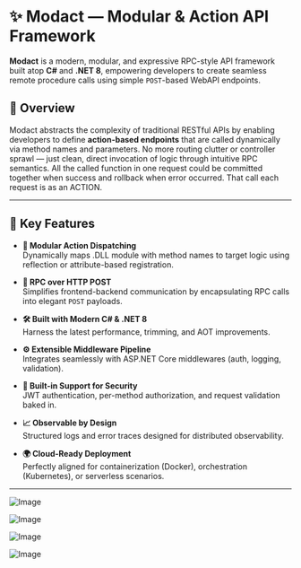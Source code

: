 # ✨ Modact — Modular & Action API Framework

**Modact** is a modern, modular, and expressive RPC-style API framework built atop **C#** and **.NET 8**, empowering developers to create seamless remote procedure calls using simple `POST`-based WebAPI endpoints.

## 🚀 Overview

Modact abstracts the complexity of traditional RESTful APIs by enabling developers to define **action-based endpoints** that are called dynamically via method names and parameters. No more routing clutter or controller sprawl — just clean, direct invocation of logic through intuitive RPC semantics. All the called function in one request could be committed together when success and rollback when error occurred. That call each request is as an ACTION.

---

## 🌟 Key Features

- **🧬 Modular Action Dispatching**  
  Dynamically maps .DLL module with method names to target logic using reflection or attribute-based registration.

- **📡 RPC over HTTP POST**  
  Simplifies frontend-backend communication by encapsulating RPC calls into elegant `POST` payloads.

- **🛠 Built with Modern C# & .NET 8**  
  Harness the latest performance, trimming, and AOT improvements.

- **⚙️ Extensible Middleware Pipeline**  
  Integrates seamlessly with ASP.NET Core middlewares (auth, logging, validation).

- **🔐 Built-in Support for Security**  
  JWT authentication, per-method authorization, and request validation baked in.

- **📈 Observable by Design**  
  Structured logs and error traces designed for distributed observability.

- **🌍 Cloud-Ready Deployment**  
  Perfectly aligned for containerization (Docker), orchestration (Kubernetes), or serverless scenarios.

---

![Image](https://github.com/user-attachments/assets/61047cf2-859f-493c-a12b-10e2a26af5eb)

![Image](https://github.com/user-attachments/assets/c70f750f-08b1-4455-bb43-6ff85f610a03)

![Image](https://github.com/user-attachments/assets/e4254c4f-c4c6-49b7-83c6-94ed8c3a3561)

![Image](https://github.com/user-attachments/assets/5907048c-33b9-4e6c-b00d-52a686449cd0)
